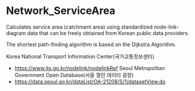 # Network_ServiceArea
Calculates service area (catchment area) using standardized node-link-diagram data that can be freely obtained from Korean public data providers.

The shortest path-finding algorithm is based on the Dijkstra Algorithm.

Korea National Transport Information Center(국가교통정보센터)
- https://www.its.go.kr/nodelink/nodelinkRef
Seoul Metropolitan Government Open Database(서울 열린 데이터 광장)
- https://data.seoul.go.kr/dataList/OA-21208/S/1/datasetView.do